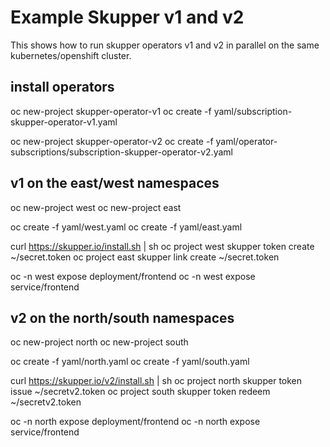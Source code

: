 # Example Skupper v1 and v2

This shows how to run skupper operators v1 and v2 in parallel on the same kubernetes/openshift cluster.

## install operators

oc new-project skupper-operator-v1
oc create -f yaml/subscription-skupper-operator-v1.yaml

oc new-project skupper-operator-v2
oc create -f yaml/operator-subscriptions/subscription-skupper-operator-v2.yaml


## v1 on the east/west namespaces

oc new-project west
oc new-project east

oc create -f yaml/west.yaml
oc create -f yaml/east.yaml


curl https://skupper.io/install.sh | sh
oc project west
skupper token create ~/secret.token
oc project east
skupper link create ~/secret.token

oc -n west expose deployment/frontend
oc -n west expose service/frontend


## v2 on the north/south namespaces

oc new-project north
oc new-project south

oc create -f yaml/north.yaml
oc create -f yaml/south.yaml


curl https://skupper.io/v2/install.sh | sh
oc project north
skupper token issue ~/secretv2.token
oc project south
skupper token redeem ~/secretv2.token

oc -n north expose deployment/frontend
oc -n north expose service/frontend

